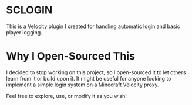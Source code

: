 # SCLOGIN

This is a Velocity plugin I created for handling automatic login and basic player logging.

# Why I Open-Sourced This

I decided to stop working on this project, so I open-sourced it to let others learn from it or build upon it. It might be useful for anyone looking to implement a simple login system on a Minecraft Velocity proxy.

Feel free to explore, use, or modify it as you wish!

